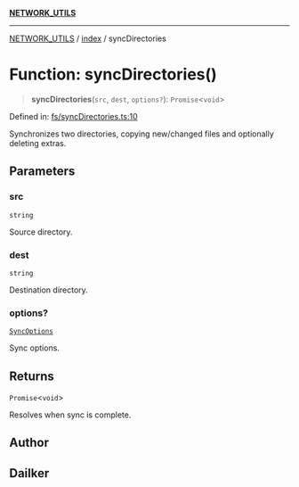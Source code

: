 [**NETWORK_UTILS**](../../README.md)

***

[NETWORK_UTILS](../../README.md) / [index](../README.md) / syncDirectories

# Function: syncDirectories()

> **syncDirectories**(`src`, `dest`, `options?`): `Promise`\<`void`\>

Defined in: [fs/syncDirectories.ts:10](https://github.com/dailker/everyutil-js/blob/7799f3f003cb23f425be3f1c83c38483e2648188/src/fs/syncDirectories.ts#L10)

Synchronizes two directories, copying new/changed files and optionally deleting extras.

## Parameters

### src

`string`

Source directory.

### dest

`string`

Destination directory.

### options?

[`SyncOptions`](../interfaces/SyncOptions.md)

Sync options.

## Returns

`Promise`\<`void`\>

Resolves when sync is complete.

## Author

## Dailker
